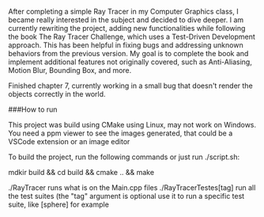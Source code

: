 After completing a simple Ray Tracer in my Computer Graphics class, I became really interested in the subject and decided to dive deeper. I am currently rewriting the project, adding new functionalities while following the book The Ray Tracer Challenge, which uses a Test-Driven Development approach. This has been helpful in fixing bugs and addressing unknown behaviors from the previous version. My goal is to complete the book and implement additional features not originally covered, such as Anti-Aliasing, Motion Blur, Bounding Box, and more.

Finished chapter 7, currently working in a small bug that doesn't render the objects correctly in the world.


###How to run

This project was build using CMake using Linux, may not work on Windows. You need a ppm viewer to see the images generated, that could be a VSCode extension or an image editor

To build the project, run the following commands or just run ./script.sh:

mdkir build && cd build && cmake .. && make 
    
./RayTracer runs what is on the Main.cpp files
./RayTracerTestes[tag] run all the test suites (the "tag" argument is optional use it to run a specific test suite, like [sphere] for example
